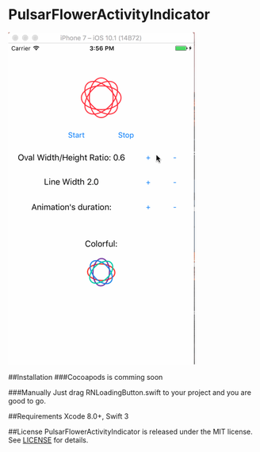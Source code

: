 # PulsarFlowerActivityIndicator

![alt text][preview]

##Installation
###Cocoapods
is comming soon

###Manually
Just drag RNLoadingButton.swift to your project and you are good to go.

##Requirements
Xcode 8.0+, Swift 3

##License
PulsarFlowerActivityIndicator is released under the MIT license. See [LICENSE](https://opensource.org/licenses/MIT) for details.

[preview]: https://github.com/Belinskaya/PulsarFlowerActivityIndicator/blob/master/pulsar.gif

